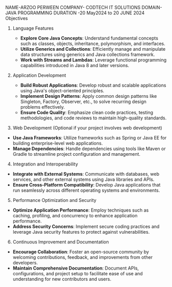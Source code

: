 NAME-ARZOO PERWEEN 
COMPANY- CODTECH IT SOLUTIONS 
DOMAIN-JAVA PROGRAMMING
DURATION -20 May2024 to 20 JUNE 2024
Objectives

1. Language Features
   - **Explore Core Java Concepts**: Understand fundamental concepts such as classes, objects, inheritance, polymorphism, and interfaces.
   - **Utilize Generics and Collections**: Efficiently manage and manipulate data structures using generics and Java collections framework.
   - **Work with Streams and Lambdas**: Leverage functional programming capabilities introduced in Java 8 and later versions.

2. Application Development
   - **Build Robust Applications**: Develop robust and scalable applications using Java's object-oriented principles.
   - **Implement Design Patterns**: Apply common design patterns like Singleton, Factory, Observer, etc., to solve recurring design problems effectively.
   - **Ensure Code Quality**: Emphasize clean code practices, testing methodologies, and code reviews to maintain high-quality standards.

 3. Web Development (Optional if your project involves web development)
   - **Use Java Frameworks**: Utilize frameworks such as Spring or Java EE for building enterprise-level web applications.
   - **Manage Dependencies**: Handle dependencies using tools like Maven or Gradle to streamline project configuration and management.

 4. Integration and Interoperability
   - **Integrate with External Systems**: Communicate with databases, web services, and other external systems using Java libraries and APIs.
   - **Ensure Cross-Platform Compatibility**: Develop Java applications that run seamlessly across different operating systems and environments.

 5. Performance Optimization and Security
   - **Optimize Application Performance**: Employ techniques such as caching, profiling, and concurrency to enhance application performance.
   - **Address Security Concerns**: Implement secure coding practices and leverage Java security features to protect against vulnerabilities.

 6. Continuous Improvement and Documentation
   - **Encourage Collaboration**: Foster an open-source community by welcoming contributions, feedback, and improvements from other developers.
   - **Maintain Comprehensive Documentation**: Document APIs, configurations, and project setup to facilitate ease of use and understanding for new contributors and users.
